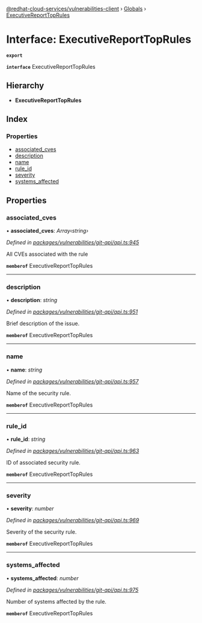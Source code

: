 [@redhat-cloud-services/vulnerabilities-client](../README.md) › [Globals](../globals.md) › [ExecutiveReportTopRules](executivereporttoprules.md)

# Interface: ExecutiveReportTopRules

**`export`** 

**`interface`** ExecutiveReportTopRules

## Hierarchy

* **ExecutiveReportTopRules**

## Index

### Properties

* [associated_cves](executivereporttoprules.md#associated_cves)
* [description](executivereporttoprules.md#description)
* [name](executivereporttoprules.md#name)
* [rule_id](executivereporttoprules.md#rule_id)
* [severity](executivereporttoprules.md#severity)
* [systems_affected](executivereporttoprules.md#systems_affected)

## Properties

###  associated_cves

• **associated_cves**: *Array‹string›*

*Defined in [packages/vulnerabilities/git-api/api.ts:945](https://github.com/RedHatInsights/javascript-clients/blob/master/packages/vulnerabilities/git-api/api.ts#L945)*

All CVEs associated with the rule

**`memberof`** ExecutiveReportTopRules

___

###  description

• **description**: *string*

*Defined in [packages/vulnerabilities/git-api/api.ts:951](https://github.com/RedHatInsights/javascript-clients/blob/master/packages/vulnerabilities/git-api/api.ts#L951)*

Brief description of the issue.

**`memberof`** ExecutiveReportTopRules

___

###  name

• **name**: *string*

*Defined in [packages/vulnerabilities/git-api/api.ts:957](https://github.com/RedHatInsights/javascript-clients/blob/master/packages/vulnerabilities/git-api/api.ts#L957)*

Name of the security rule.

**`memberof`** ExecutiveReportTopRules

___

###  rule_id

• **rule_id**: *string*

*Defined in [packages/vulnerabilities/git-api/api.ts:963](https://github.com/RedHatInsights/javascript-clients/blob/master/packages/vulnerabilities/git-api/api.ts#L963)*

ID of associated security rule.

**`memberof`** ExecutiveReportTopRules

___

###  severity

• **severity**: *number*

*Defined in [packages/vulnerabilities/git-api/api.ts:969](https://github.com/RedHatInsights/javascript-clients/blob/master/packages/vulnerabilities/git-api/api.ts#L969)*

Severity of the security rule.

**`memberof`** ExecutiveReportTopRules

___

###  systems_affected

• **systems_affected**: *number*

*Defined in [packages/vulnerabilities/git-api/api.ts:975](https://github.com/RedHatInsights/javascript-clients/blob/master/packages/vulnerabilities/git-api/api.ts#L975)*

Number of systems affected by the rule.

**`memberof`** ExecutiveReportTopRules
